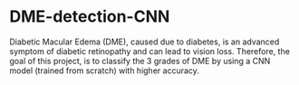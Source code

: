 # DME-detection-CNN
Diabetic Macular Edema (DME), caused due to diabetes, is an advanced symptom of diabetic retinopathy and can lead to vision loss.    Therefore, the goal of this project, is to classify the 3 grades of DME by using a CNN model (trained from scratch) with higher accuracy.
